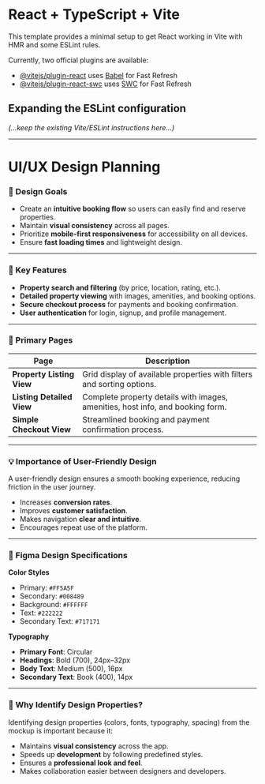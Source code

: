 # React + TypeScript + Vite

This template provides a minimal setup to get React working in Vite with HMR and some ESLint rules.

Currently, two official plugins are available:

- [@vitejs/plugin-react](https://github.com/vitejs/vite-plugin-react/blob/main/packages/plugin-react) uses [Babel](https://babeljs.io/) for Fast Refresh
- [@vitejs/plugin-react-swc](https://github.com/vitejs/vite-plugin-react/blob/main/packages/plugin-react-swc) uses [SWC](https://swc.rs/) for Fast Refresh

## Expanding the ESLint configuration

*(...keep the existing Vite/ESLint instructions here...)*

---

# UI/UX Design Planning  

### 🎯 Design Goals
- Create an **intuitive booking flow** so users can easily find and reserve properties.  
- Maintain **visual consistency** across all pages.  
- Prioritize **mobile-first responsiveness** for accessibility on all devices.  
- Ensure **fast loading times** and lightweight design.  

---

### 🌟 Key Features
- **Property search and filtering** (by price, location, rating, etc.).  
- **Detailed property viewing** with images, amenities, and booking options.  
- **Secure checkout process** for payments and booking confirmation.  
- **User authentication** for login, signup, and profile management.  

---

### 📄 Primary Pages

| Page                   | Description |
|-------------------------|-------------|
| **Property Listing View** | Grid display of available properties with filters and sorting options. |
| **Listing Detailed View** | Complete property details with images, amenities, host info, and booking form. |
| **Simple Checkout View**  | Streamlined booking and payment confirmation process. |

---

### 💡 Importance of User-Friendly Design
A user-friendly design ensures a smooth booking experience, reducing friction in the user journey.  
- Increases **conversion rates**.  
- Improves **customer satisfaction**.  
- Makes navigation **clear and intuitive**.  
- Encourages repeat use of the platform.  

---

### 🎨 Figma Design Specifications  

**Color Styles**  
- Primary: `#FF5A5F`  
- Secondary: `#008489`  
- Background: `#FFFFFF`  
- Text: `#222222`  
- Secondary Text: `#717171`  

**Typography**  
- **Primary Font**: Circular  
- **Headings**: Bold (700), 24px–32px  
- **Body Text**: Medium (500), 16px  
- **Secondary Text**: Book (400), 14px  

---

### 📐 Why Identify Design Properties?  
Identifying design properties (colors, fonts, typography, spacing) from the mockup is important because it:  
- Maintains **visual consistency** across the app.  
- Speeds up **development** by following predefined styles.  
- Ensures a **professional look and feel**.  
- Makes collaboration easier between designers and developers.  
